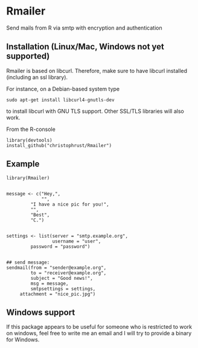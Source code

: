 # Rmailer
Send mails from R via smtp with encryption and authentication

## Installation (Linux/Mac, Windows not yet supported)

Rmailer is based on libcurl. Therefore, make sure to have libcurl installed (including an ssl library).

For instance, on a Debian-based system type

    sudo apt-get install libcurl4-gnutls-dev

to install libcurl with GNU TLS support. Other SSL/TLS libraries will also work.

From the R-console

```splus
library(devtools)
install_github("christophrust/Rmailer")
```


## Example

```splus
library(Rmailer)


message <- c("Hey,",
             "",
	     "I have a nice pic for you!",
	     "",
	     "Best",
	     "C.")


settings <- list(server = "smtp.example.org",
                 username = "user",
		 password = "password")


## send message:
sendmail(from = "sender@example.org",
         to = "receiver@example.org",
         subject = "Good news!",
         msg = message,
         smtpsettings = settings,
	 attachment = "nice_pic.jpg")
```

## Windows support

If this package appears to be useful for someone who is restricted to work on windows, feel free to write me an email and I will try to provide a binary for Windows.
